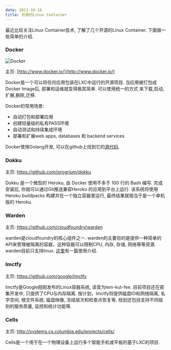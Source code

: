 ```yaml
---
date: 2013-10-16
title: 开源的Linux Container
---
```


最近比较关注Linux Container技术, 了解了几个开源的Linux Container. 下面做一些简单的介绍.

### Docker

![Docker](http://www.docker.io/static/img/docker-top-logo.png)

主页: [http://www.docker.io/](http://www.docker.io/)

Docker是一个可以将任何应用包装在LXC中运行的开源项目.  当应用被打包成Docker Image后, 部署和运维就变得极其简单. 可以使用统一的方式 来下载,启动,扩展,删除,迁移.

Docker的常用场景:

* 自动打包和部署应用
* 创建轻量级的私有PASS环境
* 自动测试和持续集成环境
* 部署和扩展web apps, databases 和 backend services

Docker使用Golang开发, 可以在github上找到它的[源代码](https://github.com/dotcloud/docker/).

### Dokku

主页: https://github.com/progrium/dokku

Dokku 是一个微型的 Heroku, 由 Docker 使用不多于 100 行的 Bash 编写.  完成安装后, 你就可以通过Git推送兼容Heroku 的应用到平台上运行. 该系统将使用 Heroku buildpacks 构建并在一个独立容器里运行, 最终结果就相当于是一个单机版的 Heroku.

### Warden

主页: https://github.com/cloudfoundry/warden

warden是cloudfoundry的核心组件之一.   warden的主要目的是提供一种简单的API来管理被隔离的容器，这种容器可以限制CPU, 内存, 存储, 网络等等资源. warden目前只支持linux. [这里](http://blog.csdn.net/k_james/article/details/8523934)有一篇使用介绍.

### lmctfy

主页: https://github.com/google/lmctfy

lmctfy是Google刚刚发布的Linux容器系统, 读音为lem-kut-fee. 目前项目还在密集开发中, 只提供了CPU与内存隔离. 按计划，lmctfy将提供磁盘IO和网络隔离, 名字空间, 根文件系统, 磁盘映像, 冻结层次和检查点恢复等, 规划还包括支持不同级别的服务质量, 监控和统计功能等.

### Cells

主页: http://systems.cs.columbia.edu/projects/cells/

Cells是一个用于在一个物理设备上运行多个智能手机或平板的基于LXC的项目.


